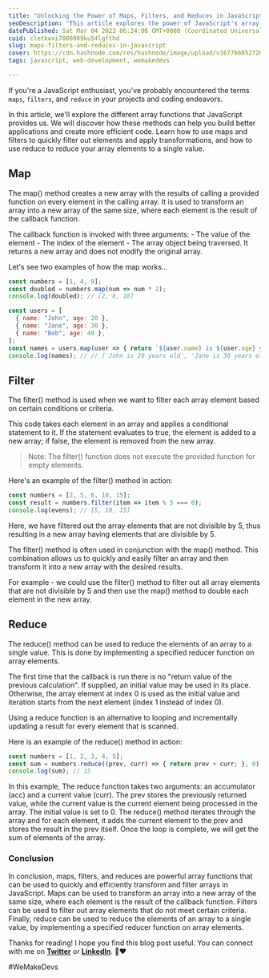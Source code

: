 ```yaml
---
title: "Unlocking the Power of Maps, Filters, and Reduces in JavaScript"
seoDescription: "This article explores the power of JavaScript's array functions - maps, filters, and reduces."
datePublished: Sat Mar 04 2023 06:24:06 GMT+0000 (Coordinated Universal Time)
cuid: cletkwxi7000009ku54lgfthd
slug: maps-filters-and-reduces-in-javascript
cover: https://cdn.hashnode.com/res/hashnode/image/upload/v1677668527204/b92950ff-b41c-4f00-9ca5-1e3adf4b3b43.png
tags: javascript, web-development, wemakedevs

---
```


If you're a JavaScript enthusiast, you've probably encountered the terms `maps`, `filters`, and `reduce` in your projects and coding endeavors.

In this article, we'll explore the different array functions that JavaScript provides us. We will discover how these methods can help you build better applications and create more efficient code. Learn how to use maps and filters to quickly filter out elements and apply transformations, and how to use reduce to reduce your array elements to a single value.

## Map

The map() method creates a new array with the results of calling a provided function on every element in the calling array. It is used to transform an array into a new array of the same size, where each element is the result of the callback function.

The callback function is invoked with three arguments: - The value of the element - The index of the element - The array object being traversed. It returns a new array and does not modify the original array.

Let's see two examples of how the map works...

```javascript
const numbers = [1, 4, 9];
const doubled = numbers.map(num => num * 2);
console.log(doubled); // [2, 8, 18]
```

```javascript
const users = [
  { name: "John", age: 20 },
  { name: "Jane", age: 30 },
  { name: "Bob", age: 40 },
];
const names = users.map(user => { return `${user.name} is ${user.age} years old`; });
console.log(names); // // ['John is 20 years old', 'Jane is 30 years old', 'Bob is 40 years old']
```

## Filter

The filter() method is used when we want to filter each array element based on certain conditions or criteria.

This code takes each element in an array and applies a conditional statement to it. If the statement evaluates to true, the element is added to a new array; if false, the element is removed from the new array.

> Note: The filter() function does not execute the provided function for empty elements.

Here's an example of the filter() method in action:

```javascript
const numbers = [2, 5, 6, 10, 15];
const result = numbers.filter(item => item % 5 === 0);
console.log(evens); // [5, 10, 15]
```

Here, we have filtered out the array elements that are not divisible by 5, thus resulting in a new array having elements that are divisible by 5.

The filter() method is often used in conjunction with the map() method. This combination allows us to quickly and easily filter an array and then transform it into a new array with the desired results.

For example - we could use the filter() method to filter out all array elements that are not divisible by 5 and then use the map() method to double each element in the new array.

## Reduce

The reduce() method can be used to reduce the elements of an array to a single value. This is done by implementing a specified reducer function on array elements.

The first time that the callback is run there is no "return value of the previous calculation". If supplied, an initial value may be used in its place. Otherwise, the array element at index 0 is used as the initial value and iteration starts from the next element (index 1 instead of index 0).

Using a reduce function is an alternative to looping and incrementally updating a result for every element that is scanned.

Here is an example of the reduce() method in action:

```javascript
const numbers = [1, 2, 3, 4, 5];
const sum = numbers.reduce((prev, curr) => { return prev + curr; }, 0);
console.log(sum); // 15
```

In this example, The reduce function takes two arguments: an accumulator (acc) and a current value (curr). The prev stores the previously returned value, while the current value is the current element being processed in the array. The initial value is set to 0. The reduce() method iterates through the array and for each element, it adds the current element to the prev and stores the result in the prev itself. Once the loop is complete, we will get the sum of elements of the array.

### Conclusion

In conclusion, maps, filters, and reduces are powerful array functions that can be used to quickly and efficiently transform and filter arrays in JavaScript. Maps can be used to transform an array into a new array of the same size, where each element is the result of the callback function. Filters can be used to filter out array elements that do not meet certain criteria. Finally, reduce can be used to reduce the elements of an array to a single value, by implementing a specified reducer function on array elements.

Thanks for reading! I hope you find this blog post useful. You can connect with me on [**Twitter**](https://twitter.com/janvibajo01) or [**LinkedIn**](https://www.linkedin.com/in/janvi01/). 🚀❤️

#WeMakeDevs
